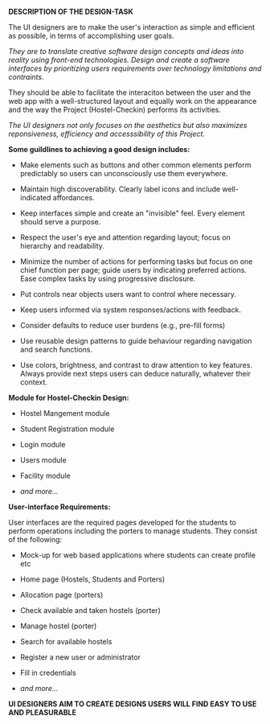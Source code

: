 **DESCRIPTION OF THE DESIGN-TASK**

The UI designers are to make the user's interaction as simple and efficient as possible, in terms of accomplishing user goals.

*They are to translate creative software design concepts and ideas into reality using front-end technologies. Design and create a software interfaces by prioritizing users requirements over technology limitations and contraints.*

They should be able to facilitate the interaciton between the user and the web app with a well-structured layout and equally work on the appearance and the way the Project (Hostel-Checkin) performs its activities.

*The UI designers not only focuses on the aesthetics but also maximizes reponsiveness, efficiency and accesssibility of this Project.*

**Some guildlines to achieving a good design includes:**

- Make elements such as buttons and other common elements perform predictably so users can unconsciously use them everywhere.

- Maintain high discoverability. Clearly label icons and include well-indicated affordances.

- Keep interfaces simple and create an "invisible" feel. Every element should serve a purpose.

- Respect the user's eye and attention regarding layout; focus on hierarchy and readability.

- Minimize the number of actions for performing tasks but focus on one chief function per page; guide users by indicating preferred       actions. Ease complex tasks by using progressive disclosure.

- Put controls near objects users want to control where necessary.

- Keep users informed via system responses/actions with feedback.

- Consider defaults to reduce user burdens (e.g., pre-fill forms)

- Use reusable design patterns to guide behaviour regarding navigation and search functions.

- Use colors, brightness, and contrast to draw attention to key features. Always provide next steps users can deduce naturally,           whatever their context.

**Module for Hostel-Checkin Design:**

* Hostel Mangement module

* Student Registration module

* Login module

* Users module

* Facility module

*  *and more...*

**User-interface Requirements:**

User interfaces are the required pages developed for the students to perform operations including the porters to manage students. They consist of the following:

- Mock-up for web based applications where students can create profile etc

- Home page (Hostels, Students and Porters)

- Allocation page (porters)

- Check available and taken hostels (porter)

- Manage hostel (porter)

- Search for available hostels

- Register a new user or administrator

- Fill in credentials

- *and more...*

**UI DESIGNERS AIM TO CREATE DESIGNS USERS WILL FIND EASY TO USE AND PLEASURABLE**


